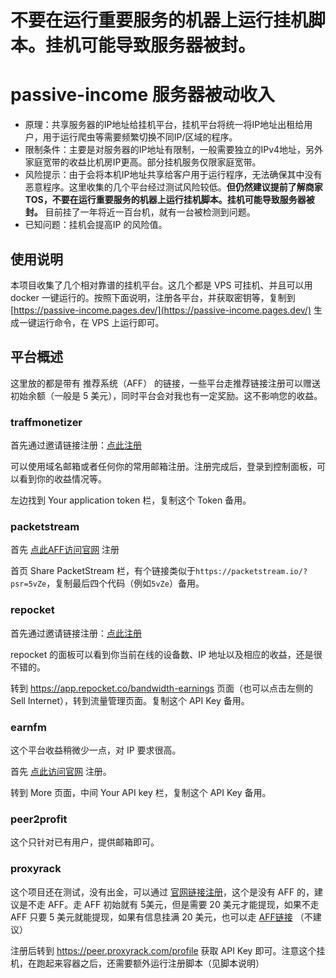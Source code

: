 # 不要在运行重要服务的机器上运行挂机脚本。挂机可能导致服务器被封。

# passive-income 服务器被动收入

- 原理：共享服务器的IP地址给挂机平台，挂机平台将统一将IP地址出租给用户，用于运行爬虫等需要频繁切换不同IP/区域的程序。
- 限制条件：主要是对服务器的IP地址有限制，一般需要独立的IPv4地址，另外家庭宽带的收益比机房IP更高。部分挂机服务仅限家庭宽带。
- 风险提示：由于会将本机IP地址共享给客户用于运行程序，无法确保其中没有恶意程序。这里收集的几个平台经过测试风险较低。**但仍然建议提前了解商家 TOS，不要在运行重要服务的机器上运行挂机脚本。挂机可能导致服务器被封。** 目前挂了一年将近一百台机，就有一台被检测到问题。
- 已知问题：挂机会提高IP 的风险值。

## 使用说明

本项目收集了几个相对靠谱的挂机平台。这几个都是 VPS 可挂机、并且可以用 docker 一键运行的。按照下面说明，注册各平台，并获取密钥等，复制到 [https://passive-income.pages.dev/](https://passive-income.pages.dev/) 生成一键运行命令，在 VPS 上运行即可。

## 平台概述

这里放的都是带有 推荐系统（AFF） 的链接，一些平台走推荐链接注册可以赠送初始余额（一般是 5 美元），同时平台会对我也有一定奖励。这不影响您的收益。

### traffmonetizer

首先通过邀请链接注册：[点此注册](https://traffmonetizer.com/?aff=1574337)

可以使用域名邮箱或者任何你的常用邮箱注册。注册完成后，登录到控制面板，可以看到你的收益情况等。

左边找到 Your application token 栏，复制这个 Token 备用。

### packetstream

首先 [点此AFF访问官网](https://packetstream.io/?psr=5vZe) 注册

首页 Share PacketStream 栏，有个链接类似于`https://packetstream.io/?psr=5vZe`，复制最后四个代码（例如`5vZe`）备用。

### repocket

首先通过邀请链接注册：[点此注册](https://link.repocket.co/UY62)

repocket 的面板可以看到你当前在线的设备数、IP 地址以及相应的收益，还是很不错的。

转到 https://app.repocket.co/bandwidth-earnings 页面（也可以点击左侧的 Sell Internet），转到流量管理页面。复制这个 API Key 备用。

### earnfm

这个平台收益稍微少一点，对 IP 要求很高。

首先 [点此访问官网](https://earn.fm/ref/1361ES2B) 注册。

转到 More 页面，中间 Your API key 栏，复制这个 API Key 备用。

### peer2profit

这个只针对已有用户，提供邮箱即可。

### proxyrack

这个项目还在测试，没有出金，可以通过 [官网链接注册](https://peer.proxyrack.com/register)，这个是没有 AFF 的，建议是不走 AFF。走 AFF 初始就有 5美元，但是需要 20 美元才能提现，如果不走 AFF 只要 5 美元就能提现，如果有信息挂满 20 美元，也可以走 [AFF链接](https://peer.proxyrack.com/ref/1musvbkykdydfjmpcyilrxtm092rv8smylu1gcts) （不建议）

注册后转到 https://peer.proxyrack.com/profile 获取 API Key 即可。注意这个挂机，在跑起来容器之后，还需要额外运行注册脚本（见脚本说明）

